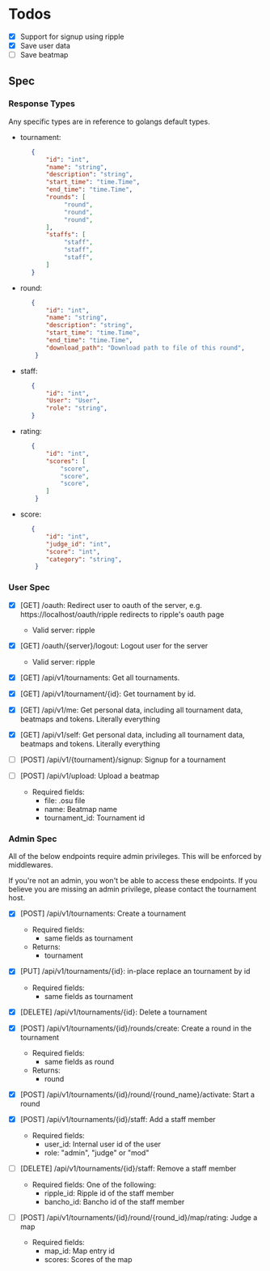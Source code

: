 # Todos

- [x] Support for signup using ripple
- [x] Save user data
- [ ] Save beatmap 

## Spec

### Response Types

Any specific types are in reference to golangs default types.

- tournament:
    ```json
       {
           "id": "int",
           "name": "string",
           "description": "string",
           "start_time": "time.Time",
           "end_time": "time.Time",
           "rounds": [
                "round",
                "round",
                "round",
           ],
           "staffs": [
                "staff",
                "staff",
                "staff",
           ]
       }
    ```

- round:
    ```json
       {
           "id": "int",
           "name": "string",
           "description": "string",
           "start_time": "time.Time",
           "end_time": "time.Time",
           "download_path": "Download path to file of this round",
        }
    ```

- staff:
    ```json
       {
           "id": "int",
           "User": "User",
           "role": "string",
       }
    ```

- rating:
    ```json
       {
           "id": "int",
           "scores": [
               "score",
               "score",
               "score",
           ]
        }
    ```

- score:
    ```json
       {
           "id": "int",
           "judge_id": "int",
           "score": "int",
           "category": "string",
        }
    ```

### User Spec

- [x] [GET] /oauth: Redirect user to oauth of the server, e.g. https://localhost/oauth/ripple redirects to ripple's oauth page
  - Valid server: ripple

- [x] [GET] /oauth/{server}/logout: Logout user for the server
  - Valid server: ripple

- [x] [GET] /api/v1/tournaments: Get all tournaments.

- [x] [GET] /api/v1/tournament/{id}: Get tournament by id.

- [x] [GET] /api/v1/me: Get personal data, including all tournament data, beatmaps and tokens. Literally everything

- [x] [GET] /api/v1/self: Get personal data, including all tournament data, beatmaps and tokens. Literally everything

- [ ] [POST] /api/v1/{tournament}/signup: Signup for a tournament

- [ ] [POST] /api/v1/upload: Upload a beatmap
  - Required fields:
    - file: .osu file
    - name: Beatmap name
    - tournament_id: Tournament id

### Admin Spec

All of the below endpoints require admin privileges. This will be enforced by middlewares.

If you're not an admin, you won't be able to access these endpoints. If you believe you are missing an admin privilege, please contact the tournament host.

- [X] [POST] /api/v1/tournaments: Create a tournament
  - Required fields:
    - same fields as tournament
  - Returns:
    - tournament

- [x] [PUT] /api/v1/tournaments/{id}: in-place replace an tournament by id
  - Required fields:
    - same fields as tournament

- [X] [DELETE] /api/v1/tournaments/{id}: Delete a tournament

- [x] [POST] /api/v1/tournaments/{id}/rounds/create: Create a round in the tournament
  - Required fields:
    - same fields as round
  - Returns:
    - round

- [x] [POST] /api/v1/tournaments/{id}/round/{round_name}/activate: Start a round

- [X] [POST] /api/v1/tournaments/{id}/staff: Add a staff member
  - Required fields:
    - user_id: Internal user id of the user
    - role: "admin", "judge" or "mod"

- [ ] [DELETE] /api/v1/tournaments/{id}/staff: Remove a staff member
  - Required fields:
    One of the following:
      - ripple_id: Ripple id of the staff member
      - bancho_id: Bancho id of the staff member

- [ ] [POST] /api/v1/tournaments/{id}/round/{round_id}/map/rating: Judge a map
  - Required fields:
    - map_id: Map entry id
    - scores: Scores of the map


    